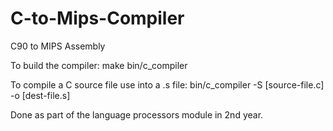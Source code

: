 # C-to-Mips-Compiler
C90 to MIPS Assembly


To build the compiler: 
     make bin/c_compiler

To compile a C source file use into a .s file: 
    bin/c_compiler -S [source-file.c] -o [dest-file.s]


Done as part of the language processors module in 2nd year.
    
